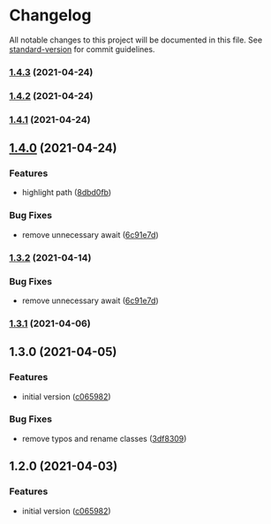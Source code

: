 # Changelog

All notable changes to this project will be documented in this file. See [standard-version](https://github.com/conventional-changelog/standard-version) for commit guidelines.

### [1.4.3](https://github.com/dennisseidel/highlightpublicnotes-obsidian-plugin/compare/1.4.2...1.4.3) (2021-04-24)

### [1.4.2](https://github.com/dennisseidel/highlightpublicnotes-obsidian-plugin/compare/1.4.1...1.4.2) (2021-04-24)

### [1.4.1](https://github.com/dennisseidel/highlightpublicnotes-obsidian-plugin/compare/1.4.0...1.4.1) (2021-04-24)

## [1.4.0](https://github.com/dennisseidel/highlightpublicnotes-obsidian-plugin/compare/1.3.2...1.4.0) (2021-04-24)


### Features

* highlight path ([8dbd0fb](https://github.com/dennisseidel/highlightpublicnotes-obsidian-plugin/commit/8dbd0fbc8703b878f01b6d499cbfc78119d1f5d7))


### Bug Fixes

* remove unnecessary await ([6c91e7d](https://github.com/dennisseidel/highlightpublicnotes-obsidian-plugin/commit/6c91e7d994674eed499f89240f61058ff8059ac0))

### [1.3.2](https://github.com/dennisseidel/highlightpublicnotes-obsidian-plugin/compare/v1.3.1...v1.3.2) (2021-04-14)


### Bug Fixes

* remove unnecessary await ([6c91e7d](https://github.com/dennisseidel/highlightpublicnotes-obsidian-plugin/commit/6c91e7d994674eed499f89240f61058ff8059ac0))

### [1.3.1](https://github.com/dennisseidel/highlightpublicnotes-obsidian-plugin/compare/v1.3.0...v1.3.1) (2021-04-06)

## 1.3.0 (2021-04-05)


### Features

* initial version ([c065982](https://github.com/dennisseidel/highlightpublicnotes-obsidian-plugin/commit/c065982af200b2ed0278daf9710938ac812d47b7))


### Bug Fixes

* remove typos and rename classes ([3df8309](https://github.com/dennisseidel/highlightpublicnotes-obsidian-plugin/commit/3df8309cdb6b26ef2db277cfaf5a74cf539fdcbf))

## 1.2.0 (2021-04-03)


### Features

* initial version ([c065982](https://github.com/dennisseidel/highlightpublicnotes-obsidian-plugin/commit/c065982af200b2ed0278daf9710938ac812d47b7))
